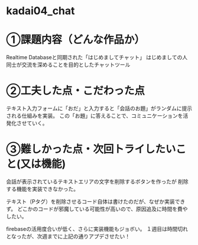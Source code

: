# kadai04_chat

# ①課題内容（どんな作品か）
Realtime Databaseと同期された「はじめましてチャット」
はじめましての人同士が交流を深めることを目的としたチャットツール

# ②工夫した点・こだわった点
テキスト入力フォームに「おだ」と入力すると「会話のお題」がランダムに提示される仕組みを実装。
この「お題」に答えることで、コミュニケーションを活発化させていく。

# ③難しかった点・次回トライしたいこと(又は機能)
会話が表示されているテキストエリアの文字を削除するボタンを作ったが
削除する機能を実装できなかった。

テキスト（Pタグ）を削除させるコード自体は書けたのだが、なぜか実装できず。
どこかのコードが邪魔している可能性が高いので、原因追及に時間を費やしたい。

firebaseの活用度合いが低く、さらに実装機能もジョボい。
１週目は時間切れとなったが、次週までに上記の通りアプデさせたい！
